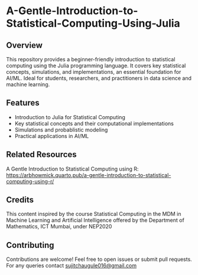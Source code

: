 # A-Gentle-Introduction-to-Statistical-Computing-Using-Julia
## Overview
This repository provides a beginner-friendly introduction to statistical computing using the Julia programming language. It covers key statistical concepts, simulations, and implementations, an essential foundation for AI/ML. Ideal for students, researchers, and practitioners in data science and machine learning.

## Features
- Introduction to Julia for Statistical Computing
- Key statistical concepts and their computational implementations
- Simulations and probablistic modeling
- Practical applications in AI/ML

## Related Resources 
A Gentle Introduction to Statistical Computing using R: https://arbhowmick.quarto.pub/a-gentle-introduction-to-statistical-computing-using-r/

## Credits 
This content inspired by the course Statistical Computing in the MDM in Machine Learning and Artificial Intelligence offered by the Department of Mathematics, ICT Mumbai, under NEP2020

## Contributing
Contributions are welcome! Feel free to open issues or submit pull requests. For any queries contact sujitchaugule016@gmail.com
